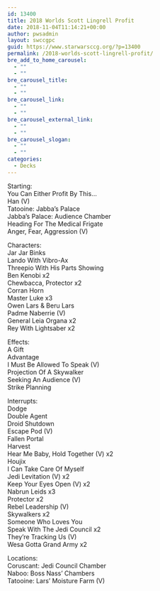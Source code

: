 ```yaml
---
id: 13400
title: 2018 Worlds Scott Lingrell Profit
date: 2018-11-04T11:14:21+00:00
author: pwsadmin
layout: swccgpc
guid: https://www.starwarsccg.org/?p=13400
permalink: /2018-worlds-scott-lingrell-profit/
bre_add_to_home_carousel:
  - ""
  - ""
bre_carousel_title:
  - ""
  - ""
bre_carousel_link:
  - ""
  - ""
bre_carousel_external_link:
  - ""
  - ""
bre_carousel_slogan:
  - ""
  - ""
categories:
  - Decks
---
```

Starting:  
You Can Either Profit By This&#8230;  
Han (V)  
Tatooine: Jabba&#8217;s Palace  
Jabba&#8217;s Palace: Audience Chamber  
Heading For The Medical Frigate  
Anger, Fear, Aggression (V)

Characters:  
Jar Jar Binks  
Lando With Vibro-Ax  
Threepio With His Parts Showing  
Ben Kenobi x2  
Chewbacca, Protector x2  
Corran Horn  
Master Luke x3  
Owen Lars & Beru Lars  
Padme Naberrie (V)  
General Leia Organa x2  
Rey With Lightsaber x2

Effects:  
A Gift  
Advantage  
I Must Be Allowed To Speak (V)  
Projection Of A Skywalker  
Seeking An Audience (V)  
Strike Planning

Interrupts:  
Dodge  
Double Agent  
Droid Shutdown  
Escape Pod (V)  
Fallen Portal  
Harvest  
Hear Me Baby, Hold Together (V) x2  
Houjix  
I Can Take Care Of Myself  
Jedi Levitation (V) x2  
Keep Your Eyes Open (V) x2  
Nabrun Leids x3  
Protector x2  
Rebel Leadership (V)  
Skywalkers x2  
Someone Who Loves You  
Speak With The Jedi Council x2  
They&#8217;re Tracking Us (V)  
Wesa Gotta Grand Army x2

Locations:  
Coruscant: Jedi Council Chamber  
Naboo: Boss Nass&#8217; Chambers  
Tatooine: Lars&#8217; Moisture Farm (V)